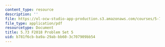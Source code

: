 ```yaml
---
content_type: resource
description: ''
file: https://ol-ocw-studio-app-production.s3.amazonaws.com/courses/5-73-quantum-mechanics-i-fall-2018/b781f6cbba9a29abbb603c707909bb54_MIT5_73F18_PSet5.pdf
file_type: application/pdf
resourcetype: Document
title: 5.73 F2018 Problem Set 5
uid: b781f6cb-ba9a-29ab-bb60-3c707909bb54
---
```

